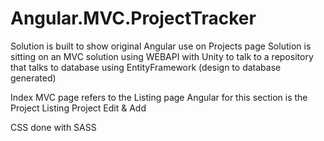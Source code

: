 # Angular.MVC.ProjectTracker

Solution is built to show original Angular  use on Projects page
Solution is sitting on an MVC solution using WEBAPI with Unity to talk to a repository that talks to database using EntityFramework (design to database generated)

Index MVC page refers to the Listing page 
Angular for this section is the 
Project Listing
Project Edit & Add

CSS done with SASS